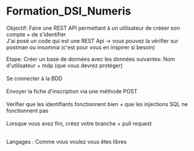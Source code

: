 # Formation_DSI_Numeris

Objectif:
Faire une REST API permettant à un utilisateur de crééer son compte + de s'identifier <br/>
J'ai posé un code qui est une REST Api -> vous pouvez la vérifier sur postman ou insomnia (c'est pour vous en inspirer si besoin)

Etape:
Créer un base de données avec les données suivantes: Nom d'utilisateur + mdp (que vous devrez protéger)<br/><br/>
Se connecter à la BDD<br/><br/>
Envoyer la fiche d'inscription via une méthode POST<br/><br/>
Verifier que les identifiants fonctionnent bien + que les injections SQL ne fonctionnent pas <br/><br/>
Lorsque vous avez fini, créez votre branche + pull request<br/><br/>


Langages :
Comme vous voulez vous êtes libres
